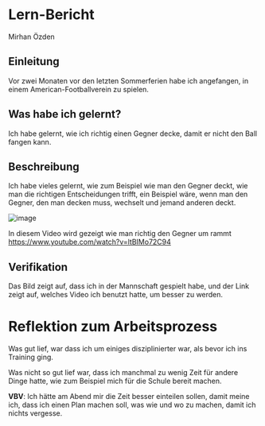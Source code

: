 # Lern-Bericht
Mirhan Özden

## Einleitung

Vor zwei Monaten vor den letzten Sommerferien habe ich angefangen, in einem American-Footballverein zu spielen.

## Was habe ich gelernt?

Ich habe gelernt, wie ich richtig einen Gegner decke, damit er nicht den Ball fangen kann.

## Beschreibung

Ich habe vieles gelernt, wie zum Beispiel wie man den Gegner deckt, wie man die richtigen Entscheidungen trifft, ein Beispiel wäre, wenn man den Gegner, den man decken muss, wechselt und jemand anderen deckt.

![image](https://user-images.githubusercontent.com/111046193/185320274-6c64cb4b-ba1c-4a45-a883-34280355887b.png)

In diesem Video wird gezeigt wie man richtig den Gegner um rammt
https://www.youtube.com/watch?v=ltBIMo72C94

## Verifikation

Das Bild zeigt auf, dass ich in der Mannschaft gespielt habe, und der Link zeigt auf, welches Video ich benutzt hatte, um besser zu werden.

# Reflektion zum Arbeitsprozess

Was gut lief, war dass ich um einiges disziplinierter war, als bevor ich ins Training ging.

Was nicht so gut lief war, dass ich manchmal zu wenig Zeit für andere Dinge hatte, wie zum Beispiel mich für die Schule bereit machen.

**VBV**: 
Ich hätte am Abend mir die Zeit besser einteilen sollen, damit meine ich, dass ich einen Plan machen soll, was wie und wo zu machen, damit ich nichts vergesse.

